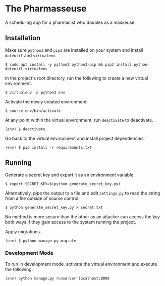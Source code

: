 # The Pharmasseuse

A scheduling app for a pharmacist who doubles as a masseuse.

## Installation

Make sure `python3` and `pip3` are installed on your system and install `dateutil` and `virtualenv`.

    $ sudo apt install -y python3 python3-pip && pip3 install python-dateutil virtualenv

In the project's root directory, run the following to create a new virtual environment.

    $ virtualenv -p python3 env

Activate the newly created environment.

    $ source env/bin/activate

At any point within the virtual environment, run `deactivate` to deactivate.

    (env) $ deactivate

Go back to the virtual environment and install project dependencies.

    (env) $ pip install -r requirements.txt

## Running

Generate a secret key and export it as an environment variable.

    $ export SECRET_KEY=$(python generate_secret_key.py)

Alternatively, pipe the output to a file and edit `settings.py` to read the string from a file outside of source control.

    $ python generate_secret_key.py > secret.txt

No method is more secure than the other as an attacker can access the key both ways if they gain access to the system running the project.

Apply migrations.

    (env) $ python manage.py migrate

### Development Mode

To run in development mode, activate the virtual environment and execute the following:

    (env) python manage.py runserver localhost:8000
